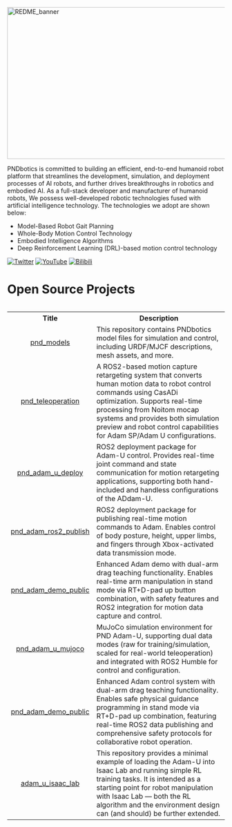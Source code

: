 <img width="2075" height="352" alt="REDME_banner" src="https://github.com/user-attachments/assets/04a75c9c-c35f-46af-b2ea-7024a1655b93" />

PNDbotics is committed to building an efficient, end-to-end  humanoid robot platform that streamlines the development, simulation, and deployment processes of AI robots, and further drives breakthroughs in robotics and embodied AI.
As a full-stack developer and manufacturer of humanoid robots, We possess well-developed robotic technologies fused with artificial intelligence technology. The technologies we adopt are shown below:

- Model-Based Robot Gait Planning
- Whole-Body Motion Control Technology
- Embodied Intelligence Algorithms
- Deep Reinforcement Learning (DRL)-based motion control technology

[![Twitter](https://img.shields.io/badge/Twitter-@PNDbotics-1DA1F2?logo=twitter&logoColor=white)](https://x.com/PNDbotics)
[![YouTube](https://img.shields.io/badge/YouTube-ff0000?style=flat&logo=youtube&logoColor=white)](https://www.youtube.com/@PNDbotics)
[![Bilibili](https://img.shields.io/badge/-bilibili-ff69b4?style=flat&labelColor=ff69b4&logo=bilibili&logoColor=white)](https://space.bilibili.com/303744535)

# Open Source Projects
<table><tbody>

<table class="table table-striped table-bordered table-vcenter"/>
    <tbody>
    <tr><th> Title </th> <th>Description</th>
    <tr>
       <td align="center" > <a href="https://github.com/pndbotics/pnd_models">pnd_models</a></td>
        <td>This repository contains PNDbotics model files for simulation and control, including URDF/MJCF descriptions, mesh assets, and more.<br></a></td>
     <tr>
         <td align="center" > <a href="https://github.com/pndbotics/pnd_teleoperation">pnd_teleoperation</a></td>
        <td>A ROS2-based motion capture retargeting system that converts human motion data to robot control commands using CasADi optimization. Supports real-time processing from Noitom mocap systems and provides both simulation preview and robot control capabilities for Adam SP/Adam U configurations.<br></a></td>
    </tr>
    <tr>
          <td align="center" > <a href="https://github.com/pndbotics/pnd_adam_u_deploy">pnd_adam_u_deploy</a></td>
        <td>ROS2 deployment package for Adam-U control. Provides real-time joint command and state communication for motion retargeting applications, supporting both hand-included and handless configurations of the ADdam-U.<br></a></td>
    </tr>
    <tr>
         <td align="center" > <a href="https://github.com/pndbotics/pnd_adam_ros2_publish">pnd_adam_ros2_publish</a></td>
        <td>ROS2 deployment package for publishing real-time motion commands to Adam. Enables control of body posture, height, upper limbs, and fingers through Xbox-activated data transmission mode.<br></a></td>
    </tr>
     <tr>
          <td align="center" > <a href="https://github.com/pndbotics/pnd_adam_demo_public">pnd_adam_demo_public</a></td>
        <td>Enhanced Adam demo with dual-arm drag teaching functionality. Enables real-time arm manipulation in stand mode via RT+D-pad up button combination, with safety features and ROS2 integration for motion data capture and control.<br></a></td>
    </tr>
     <tr>
          <td align="center" > <a href="https://github.com/pndbotics/pnd_adam_u_mujoco">pnd_adam_u_mujoco</a></td>
        <td> MuJoCo simulation environment for PND Adam-U, supporting dual data modes (raw for training/simulation, scaled for real-world teleoperation) and integrated with ROS2 Humble for control and configuration.<br></a></td>
    </tr>
    <tr>
          <td align="center" > <a href="https://github.com/pndbotics/pnd_adam_demo_public">pnd_adam_demo_public</a></td>
        <td> Enhanced Adam control system with dual-arm drag teaching functionality. Enables safe physical guidance programming in stand mode via RT+D-pad up combination, featuring real-time ROS2 data publishing and comprehensive safety protocols for collaborative robot operation.<br></a></td>
    </tr>
    <tr>
          <td align="center" > <a href="https://github.com/pndbotics/adam_u_isaac_lab">adam_u_isaac_lab</a></td>
        <td> This repository provides a minimal example of loading the Adam-U into Isaac Lab and running simple RL training tasks. It is intended as a starting point for robot manipulation with Isaac Lab — both the RL algorithm and the environment design can (and should) be further extended.<br></a></td>
    </tr>
    </tr>
    </tbody>
</table>
